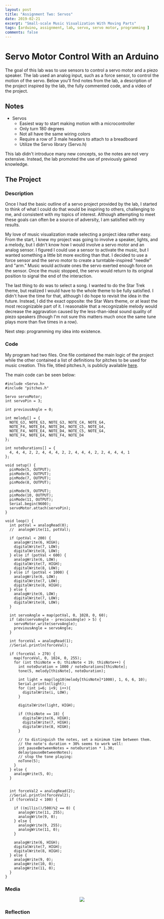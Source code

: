 ```yaml
---
layout: post
title: "Assignment Two: Servos"
date: 2019-02-21
excerpt: "Small-scale Music Visualization With Moving Parts"
tags: [arduino, assignment, lab, servo, servo motor, programming ]
comments: false
---
```


# Servo Motor Control With an Arduino
The goal of this lab was to use sensors to control a servo motor and a piezo speaker. The lab used an analog input, such as a force sensor, to control the motion of the servo. Below you'll find notes from the lab, a description of the project inspired by the lab, the fully commented code, and a video of the project.


## Notes
- Servos
  - Easiest way to start making motion with a microcontroller
  - Only turn 180 degrees
  - Not all have the same wiring colors
  - Require a row of 3 male headers to attach to a breadboard
  - Utilize the Servo library (Servo.h)

This lab didn't introduce many new concepts, so the notes are not very extensive. Instead, the lab promoted the use of previously gained knowledge.


## The Project
### Description
Once I had the basic outline of a servo project provided by the lab, I started to think of what I could do that would be inspiring to others, challenging to me, and consistent with my topics of interest. Although attempting to meet these goals can often be a source of adversity, I am satisfied with my results.

My love of music visualization made selecting a project idea rather easy. From the start, I knew my project was going to involve a speaker, lights, and a melody, but I didn't know how I would involve a servo motor and an analog sensor. I figured I could use a sensor to activate the music, but I wanted something a little bit more exciting than that. I decided to use a force sensor and the servo motor to create a turntable-inspired "needle" and "arm." Music would activate ones the servo exerted enough force on the sensor. Once the music stopped, the servo would return to its original position to signal the end of the interaction.

The last thing to do was to select a song. I wanted to do the Star Trek theme, but realized I would have to the whole theme to be fully satisfied. I didn't have the time for that, although I do hope to revisit the idea in the future. Instead, I did the exact opposite: the Star Wars theme, or at least the most recognizable part of it. I reasonable that a recognizable melody would decrease the aggravation caused by the less-than-ideal sound quality of piezo speakers (though I'm not sure this matters much once the same tune plays more than five times in a row).

Next step: programming my idea into existence.


### Code
My program had two files. One file contained the main logic of the project while the other contained a list of definitions for pitches to be used for music creation. This file, titled pitches.h, is publicly available <a href="https://www.arduino.cc/en/Tutorial/ToneMelody">here</a>.

The main code can be seen below:

```
#include <Servo.h>
#include "pitches.h"

Servo servoMotor;
int servoPin = 3;

int previousAngle = 0;

int melody[] = {
  NOTE_G3, NOTE_G3, NOTE_G3, NOTE_C4, NOTE_G4,
  NOTE_F4, NOTE_E4, NOTE_D4, NOTE_C5, NOTE_G4,
  NOTE_F4, NOTE_E4, NOTE_D4, NOTE_C5, NOTE_G4,
  NOTE_F4, NOTE_E4, NOTE_F4, NOTE_D4
};

int noteDurations[] = {
  4, 4, 4, 2, 2, 4, 4, 4, 2, 2, 4, 4, 4, 2, 2, 4, 4, 4, 1
};

void setup() {
  pinMode(5, OUTPUT);
  pinMode(6, OUTPUT);
  pinMode(7, OUTPUT);
  pinMode(8, OUTPUT);

  pinMode(9, OUTPUT);
  pinMode(10, OUTPUT);
  pinMode(11, OUTPUT);
  Serial.begin(9600);
  servoMotor.attach(servoPin);
}

void loop() {
  int potVal = analogRead(0);
  //  analogWrite(11, potVal);

  if (potVal < 200) {
    analogWrite(6, HIGH);
    digitalWrite(7, LOW);
    digitalWrite(8, LOW);
  } else if (potVal < 600) {
    analogWrite(6, LOW);
    digitalWrite(7, HIGH);
    digitalWrite(8, LOW);
  } else if (potVal < 1000) {
    analogWrite(6, LOW);
    digitalWrite(7, LOW);
    digitalWrite(8, HIGH);
  } else {
    analogWrite(6, LOW);
    digitalWrite(7, LOW);
    digitalWrite(8, LOW);
  }

  int servoAngle = map(potVal, 0, 1028, 0, 60);
  if (abs(servoAngle - previousAngle) > 5) {
    servoMotor.write(servoAngle);
    previousAngle = servoAngle;
  }

  int forceVal = analogRead(1);
  //Serial.println(forceVal);

  if (forceVal > 270) {
    map(forceVal, 0, 1024, 0, 255);
    for (int thisNote = 0; thisNote < 19; thisNote++) {
      int noteDuration = 1000 / noteDurations[thisNote];
      tone(5, melody[thisNote], noteDuration);

      int light = map(log10(melody[thisNote]*1000), 1, 6, 6, 10);
      Serial.println(light);
      for (int i=6; i<9; i++){
        digitalWrite(i, LOW);
      }

      digitalWrite(light, HIGH);

      if (thisNote == 18) {
        digitalWrite(6, HIGH);
        digitalWrite(7, HIGH);
        digitalWrite(8, HIGH);
      }

      // to distinguish the notes, set a minimum time between them.
      // the note's duration + 30% seems to work well:
      int pauseBetweenNotes = noteDuration * 1.30;
      delay(pauseBetweenNotes);
      // stop the tone playing:
      noTone(5);
    }
  } else {
    analogWrite(5, 0);
  }


  int forceVal2 = analogRead(2);
  //Serial.println(forceVal2);
  if (forceVal2 < 100) {

    if ((millis()/500)%2 == 0) {
      analogWrite(11, 255);
      analogWrite(9, 0);
    } else {
      analogWrite(9, 255);
      analogWrite(11, 0);
    }

    analogWrite(6, HIGH);
    digitalWrite(7, HIGH);
    digitalWrite(8, HIGH);
  } else {
    analogWrite(9, 0);
    analogWrite(10, 0);
    analogWrite(11, 0);
  }
}
```


### Media
<center><img src="../assets/img/posts/assignment2.mov" frameborder="0" allowfullscreen></img></center>


### Reflection
